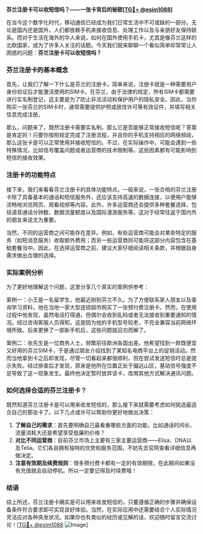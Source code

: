 **芬兰注册卡可以收短信吗？——一张卡背后的秘密[[TG💪+ @esim1088](https://t.me/s/esim1088)]**

在当今这个数字化时代，移动通信已经成为我们日常生活中不可或缺的一部分。无论是国内还是国外，人们都依赖手机来接收信息、处理工作以及与亲朋好友保持联系。而对于生活在海外的华人来说，如何在国外使用手机卡，尤其是像芬兰这样的北欧国家，成为了许多人关注的话题。今天我们就来聊聊一个看似简单却常常让人困惑的问题：**芬兰注册卡可以收短信吗？**

### 芬兰注册卡的基本概念

首先，让我们了解一下什么是芬兰的注册卡。简单来说，注册卡就是一种需要用户身份验证后才能激活使用的SIM卡。在芬兰，由于法律的规定，所有SIM卡都需要进行实名制登记，这主要是为了防止非法活动和保护用户的隐私安全。因此，当你购买一张芬兰的SIM卡时，通常需要提供护照或居住许可等有效证件，并填写相关信息完成注册。

那么，问题来了，既然注册卡需要实名制，那么它是否能够正常接收短信呢？答案是肯定的！只要你按照规定完成了注册流程，并且你的手机支持相应的网络频段，那么这张卡是可以正常使用并接收短信的。不过，在实际操作中，可能会遇到一些特殊情况，比如信号覆盖问题或者运营商的技术限制等。这些因素都有可能影响到短信的接收效果。

### 注册卡的功能特点

接下来，我们来看看芬兰注册卡的具体功能特点。一般来说，一张合格的芬兰注册卡除了具备基本的通话和短信服务外，还应该支持高速的数据连接，以便用户能够流畅地浏览网页、观看视频等内容。此外，许多运营商还会提供多种套餐选择，包括语音通话分钟数、数据流量额度以及国际漫游服务等。这对于经常往返于国内外的朋友来说尤为重要。

当然，不同的运营商之间可能存在差异。例如，有些运营商可能会对某些特定的服务（如短消息服务）收取额外费用；而另一些运营商则可能将这部分内容包含在基础套餐当中。因此，在选择运营商之前，建议大家仔细阅读相关条款，并根据自身需求做出合理的选择。

### 实际案例分析

为了更好地理解这个问题，这里分享几个真实的案例供参考：

案例一：小王是一名留学生，他最近刚到芬兰不久。为了方便联系家人朋友以及查询学习资料，他在当地一家大型连锁超市购买了一张预付费注册卡。然而，在使用过程中他发现，虽然电话打得通，但偶尔会收到乱码或者无法接收到重要通知的情况。经过咨询客服人员得知，这是因为他的手机型号较老，不完全兼容当前网络环境所致。后来更换了一部新手机后，这些问题就迎刃而解了。

案例二：张先生是一位商务人士，频繁前往欧洲各国出差。他希望找到一款既便宜又好用的芬兰SIM卡，于是通过朋友介绍找到了某知名电商平台上的促销活动。然而当他拿到卡之后却发现，尽管一切看起来都很顺利，但在尝试发送短信时总是提示失败。经过排查后才发现，原来是他所在位置正处于偏远山区，基站信号强度不足导致了这一现象发生。最终他决定暂时放弃该卡，改用其他方式解决通讯问题。

### 如何选择合适的芬兰注册卡？

既然知道芬兰注册卡是可以用来收发短信的，那么接下来就需要考虑如何挑选最适合自己的那张卡了。以下几点或许可以帮助你更好地做出决策：

1. **了解自己的需求**：首先要明确自己最看重哪些方面的功能，比如通话时间长、流量消耗大还是希望享受低廉的价格？
2. **对比不同运营商**：目前芬兰市场上主要有三家主要运营商——Elisa、DNA以及Telia。它们各自拥有独特的优势和服务范围，不妨先去官网查看详细信息再做决定。
3. **注意有效期及续费规则**：很多预付费卡都有一定的有效期限，在此期间如果没有充值就会自动停机。所以一定要记得及时续费哦！

### 结语

综上所述，芬兰注册卡确实是可以用来收发短信的，只要遵循正确的步骤并确保设备条件符合要求即可实现良好体验。当然，在实际应用中还需要结合个人实际情况灵活应对各种突发状况。如果你也有类似的经历或见解的话，欢迎随时留言交流讨论！[[TG💪+ @esim1088](https://t.me/s/esim1088) ![Image](https://i.postimg.cc/4NQfJmqS/Snipaste-2025-05-13-00-14-12.png)]